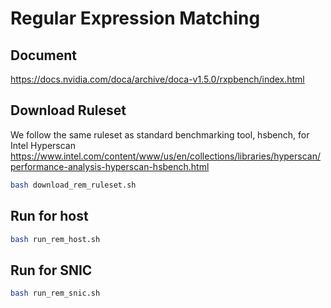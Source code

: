 # Regular Expression Matching


## Document
https://docs.nvidia.com/doca/archive/doca-v1.5.0/rxpbench/index.html

## Download Ruleset
We follow the same ruleset as standard benchmarking tool, hsbench, for Intel Hyperscan
https://www.intel.com/content/www/us/en/collections/libraries/hyperscan/performance-analysis-hyperscan-hsbench.html
```bash
bash download_rem_ruleset.sh
```

## Run for host
```bash
bash run_rem_host.sh
```

## Run for SNIC
```bash
bash run_rem_snic.sh
```
